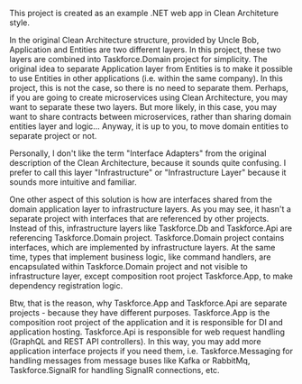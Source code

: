 This project is created as an example .NET web app in Clean Architeture style.

In the original Clean Architecture structure, provided by Uncle Bob, Application and Entities are two different layers. In this project, these two layers are combined into Taskforce.Domain project for simplicity. The original idea to separate Application layer from Entities is to make it possible to use Entities in other applications (i.e. within the same company). In this project, this is not the case, so there is no need to separate them. Perhaps, if you are going to create microservices using Clean Architecture, you may want to separate these two layers. But more likely, in this case, you may want to share contracts between microservices, rather than sharing domain entities layer and logic... Anyway, it is up to you, to move domain entities to separate project or not.

Personally, I don't like the term "Interface Adapters" from the original description of the Clean Architecture, because it sounds quite confusing. I prefer to call this layer "Infrastructure" or "Infrastructure Layer" because it sounds more intuitive and familiar.

One other aspect of this solution is how are interfaces shared from the domain application layer to infrastructure layers. As you may see, it hasn't a separate project with interfaces that are referenced by other projects. Instead of this, infrastructure layers like Taskforce.Db and Taskforce.Api are referencing Taskforce.Domain project. Taskforce.Domain project contains interfaces, which are implemented by infrastructure layers. At the same time, types that implement business logic, like command handlers, are encapsulated within Taskforce.Domain project and not visible to infrastructure layer, except composition root project Taskforce.App, to make dependency registration logic. 

Btw, that is the reason, why Taskforce.App and Taskforce.Api are separate projects - because they have different purposes. Taskforce.App is the composition root project of the application and it is responsible for DI and application hosting. Taskforce.Api is responsible for web request handling (GraphQL and REST API controllers). In this way, you may add more application interface projects if you need them, i.e. Taskforce.Messaging for handling messages from message buses like Kafka or RabbitMq, Taskforce.SignalR for handling SignalR connections, etc.
